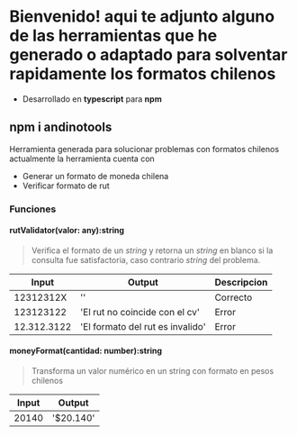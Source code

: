# Bienvenido! aqui te adjunto alguno de las herramientas que he generado o adaptado para solventar rapidamente los formatos chilenos
 - Desarrollado en **typescript** para **npm**

## npm i andinotools
Herramienta generada para solucionar problemas con formatos chilenos
actualmente la herramienta cuenta con

 - Generar un formato de moneda chilena
 - Verificar formato de rut

### Funciones

#### rutValidator(valor: any):string 
> Verifica el formato de un *string* y retorna un *string* en blanco si la consulta fue satisfactoria, caso contrario *string* del problema.

    
|Input| Output | Descripcion |
|--|----| -- |
| 12312312X | '' | Correcto
| 123123122 | 'El rut no coincide con el cv' | Error
| 12.312.3122 | 'El formato del rut es invalido' | Error



#### moneyFormat(cantidad: number):string
> Transforma un valor numérico en un string con formato en pesos chilenos 


| Input | Output |
|--|--|
| 20140 | '$20.140' |
